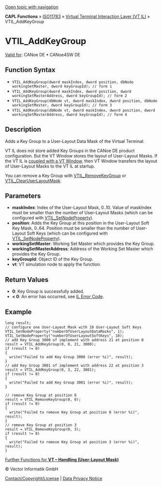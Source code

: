 [Open topic with navigation](../../../../../../CANoeDEFamily.htm#Topics/CAPLFunctions/ISO11783/ISOInteractionLayerVT/Functions/CAPLfunctionIso11783VTILAddKeyGroup.md)

**CAPL Functions** » [ISO11783](../../CAPLfunctionsISO11783Overview.md) » [Virtual Terminal Interaction Layer (VT IL)](../CAPLfunctionsISOILVTOverview.md) » VTIL_AddKeyGroup

# VTIL_AddKeyGroup

[Valid for](../../../../Shared/FeatureAvailability.md): CANoe DE • CANoe4SW DE

## Function Syntax

- `VTIL_AddKeyGroup(dword maskIndex, dword position, dbNode workingSetMaster, dword keyGroupId); // form 1`
- `VTIL_AddKeyGroup(dword maskIndex, dword position, dword workingSetMasterAddress, dword keyGroupId); // form 2`
- `VTIL_AddKeyGroup(dbNode vt, dword maskIndex, dword position, dbNode workingSetMaster, dword keyGroupId); // form 3`
- `VTIL_AddKeyGroup(dbNode vt, dword maskIndex, dword position, dword workingSetMasterAddress, dword keyGroupId); // form 4`

## Description

Adds a Key Group to a User-Layout Data Mask of the Virtual Terminal.

VT IL does not store added Key Groups in the CANoe DE product configuration. But the VT Window stores the layout of User-Layout Masks. If the VT IL is [coupled with a VT Window](../../../../CANoeCANalyzer/ISO11783/VirtualTerminalWindow/VTWindow.md#InteractionVTIL), then VT Window transfers the layout of User-Layout Masks to the VT IL at startup.

You can remove a Key Group with [VTIL_RemoveKeyGroup](CAPLfunctionIso11783VTILRemoveKeyGroup.md) or [VTIL_ClearUserLayoutMask](CAPLfunctionIso11783VTILClearUserLayoutMask.md).

## Parameters

- **maskIndex**: Index of the User-Layout Mask, 0..10. Value of maskIndex must be smaller than the number of User-Layout Masks (which can be configured with [VTIL_SetNodeProperty](CAPLfunctionIso11783VTILSetNodeProperty.md)).
- **position**: Adds the Key Group at this position in the User-Layout Soft Key Mask, 0..64. Position must be smaller than the number of User-Layout Soft Keys (which can be configured with [VTIL_SetNodeProperty](CAPLfunctionIso11783VTILSetNodeProperty.md)).
- **workingSetMaster**: Working Set Master which provides the Key Group.
- **workingSetMasterAddress**: Address of the Working Set Master which provides the Key Group.
- **keyGroupId**: Object ID of the Key Group.
- **vt**: VT simulation node to apply the function.

## Return Values

- **0**: Key Group is successfully added.
- **< 0**: An error has occurred, see [IL Error Code](../../../CAPLfunctionsISOj1939ErrorCodes.md).

## Example

```plaintext
long result;
// configure one User-Layout Mask with 10 User-Layout Soft Keys
VTIL_SetNodeProperty("numberOfUserLayoutDataMasks", 1);
VTIL_SetNodeProperty("numberOfUserLayoutSoftKeys", 10);
// add Key Group 3000 of implement with address 21 at position 0
result = VTIL_AddKeyGroup(0, 0, 21, 3000);
if (result != 0)
{
  write("Failed to add Key Group 3000 (error %i)", result);
}
// add Key Group 3001 of implement with address 22 at position 3
result = VTIL_AddKeyGroup(0, 3, 22, 3001);
if (result != 0)
{
  write("Failed to add Key Group 3001 (error %i)", result);
}

// remove Key Group at position 0
result = VTIL_RemoveKeyGroup(0, 0);
if (result != 0)
{
  write("Failed to remove Key Group at position 0 (error %i)", result);
}
// remove Key Group at position 3
result = VTIL_RemoveKeyGroup(0, 3);
if (result != 0)
{
  write("Failed to remove Key Group at position 3 (error %i)", result);
}
```

[Further Functions for **VT – Handling (User-Layout Mask)**](../CAPLfunctionsISOILVTOverview.md#VTHandlingUserLayoutMask)

© Vector Informatik GmbH

[Contact/Copyright/License](../../../../Shared/ContactCopyrightLicense.md) | [Data Privacy Notice](https://www.vector.com/int/en/company/get-info/privacy-policy/)